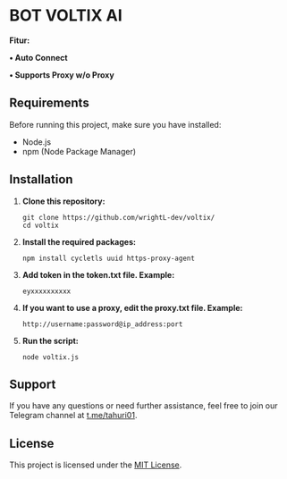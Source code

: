 # BOT VOLTIX AI

**Fitur:**

**• Auto Connect**

**• Supports Proxy w/o Proxy**

## Requirements

Before running this project, make sure you have installed:

- Node.js
- npm (Node Package Manager)

## Installation

1. **Clone this repository:**

    ```plaintext
    git clone https://github.com/wrightL-dev/voltix/
    cd voltix

2. **Install the required packages:**

    ```plaintext
    npm install cycletls uuid https-proxy-agent

3. **Add token in the token.txt file. Example:**

    ```plaintext
    eyxxxxxxxxxx

4. **If you want to use a proxy, edit the proxy.txt file. Example:**
   ```plaintext
   http://username:password@ip_address:port

5. **Run the script:**
   ```plaintext
   node voltix.js

## Support

If you have any questions or need further assistance, feel free to join our Telegram channel at [t.me/tahuri01](https://t.me/tahuri01).

## License

This project is licensed under the [MIT License](LICENSE).
